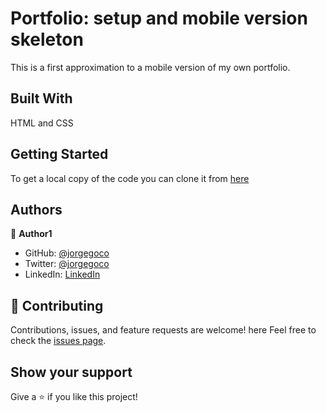 # Portfolio: setup and mobile version skeleton

This is a first approximation to a mobile version of my own portfolio.

## Built With

HTML and CSS

## Getting Started

To get a local copy of the code you can clone it from [here](https://github.com/jorgegoco/my-first-portfolio.git)

## Authors

👤 **Author1**

- GitHub: [@jorgegoco](https://github.com/jorgegoco)
- Twitter: [@jorgegoco](https://twitter.com/JorgeGo78017548)
- LinkedIn: [LinkedIn](https://linkedin.com/in/jorge-gonzález-b1a50714b)


## 🤝 Contributing

Contributions, issues, and feature requests are welcome!
here
Feel free to check the [issues page](../../issues/).

## Show your support

Give a ⭐️ if you like this project!
